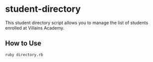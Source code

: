 # student-directory

This student directory script allows you to manage the list of students enrolled at Villains Academy.

## How to Use

```Shell
ruby directory.rb
```
